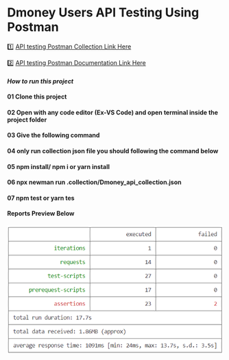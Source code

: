 # Dmoney Users API Testing Using Postman


:one: [API testing Postman Collection Link Here](https://www.getpostman.com/collections/f5f37ae4c1ed78b0b710)

:two: [API testing Postman Documentation Link Here](https://documenter.getpostman.com/view/15963227/2s83zdxSAp)

#### *How to run this project*

#### 01 Clone this project

#### 02 Open with any code editor (Ex-VS Code) and open terminal inside the project folder

#### 03 Give the following command

#### 04 only run collection json file you should following the command below

#### 05 npm install/ npm i or yarn install

#### 06 npx newman run .collection/Dmoney_api_collection.json

#### 07 npm test or yarn tes
#### **Reports Preview Below**
<img width="600" alt="report" src="https://github.com/Tonmoy61/Dmoney-Users-API-Testing-Using-Postman/blob/main/collection/report.png">
